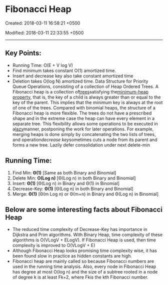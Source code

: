 # Fibonacci Heap

Created: 2018-03-11 16:58:21 +0500

Modified: 2018-03-11 22:33:55 +0500

---

## Key Points:
-   Running Time: O(E + V log V)
-   Find minimum takes constant O(1) amortized time.
-   Insert and decrease key also take constant amortized time
-   Deletion takes O(log N) amortized time.
Data Structure for Priority Queue Operations, consisting of a collection of Heap Ordered Trees.
A Fibonacci heap is a collection of[trees](https://en.wikipedia.org/wiki/Tree_data_structure)satisfying the[minimum-heap property](https://en.wikipedia.org/wiki/Minimum-heap_property), that is, the key of a child is always greater than or equal to the key of the parent. This implies that the minimum key is always at the root of one of the trees. Compared with binomial heaps, the structure of a Fibonacci heap is more flexible. The trees do not have a prescribed shape and in the extreme case the heap can have every element in a separate tree. This flexibility allows some operations to be executed in a[lazy](https://en.wikipedia.org/wiki/Lazy_evaluation)manner, postponing the work for later operations. For example, merging heaps is done simply by concatenating the two lists of trees, and operation*decrease key*sometimes cuts a node from its parent and forms a new tree.
Lazily defer consolidation under next delete-min
## Running Time:

1) Find Min: **Θ(1)** [Same as both Binary and Binomial]
2) Delete Min: **O(Log n)** [Θ(Log n) in both Binary and Binomial]
3) Insert: **Θ(1)** [Θ(Log n) in Binary and Θ(1) in Binomial]
4) Decrease-Key: **Θ(1)** [Θ(Log n) in both Binary and Binomial]
5) Merge: **Θ(1)** [Θ(m Log n) or Θ(m+n) in Binary and
Θ(Log n) in Binomial]
## Below are some interesting facts about Fibonacci Heap
-   The reduced time complexity of Decrease-Key has importance in Dijkstra and Prim algorithms. With Binary Heap, time complexity of these algorithms is O(VLogV + ELogV). If Fibonacci Heap is used, then time complexity is improved to O(VLogV + E)
-   Although Fibonacci Heap looks promising time complexity wise, it has been found slow in practice as hidden constants are high.
-   Fibonacci heap are mainly called so because Fibonacci numbers are used in the running time analysis. Also, every node in Fibonacci Heap has degree at most O(log n) and the size of a subtree rooted in a node of degree k is at least Fk+2, where Fkis the kth Fibonacci number.